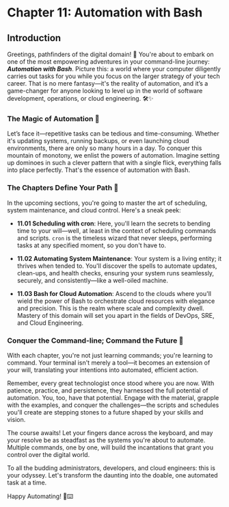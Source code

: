 # Chapter 11: Automation with Bash

## Introduction

Greetings, pathfinders of the digital domain! 🌟 You're about to embark on one of the most empowering adventures in your command-line journey: **_Automation with Bash_**. Picture this: a world where your computer diligently carries out tasks for you while you focus on the larger strategy of your tech career. That is no mere fantasy—it's the reality of automation, and it’s a game-changer for anyone looking to level up in the world of software development, operations, or cloud engineering. 🛠️✨

### The Magic of Automation 🤖

Let’s face it—repetitive tasks can be tedious and time-consuming. Whether it's updating systems, running backups, or even launching cloud environments, there are only so many hours in a day. To conquer this mountain of monotony, we enlist the powers of automation. Imagine setting up dominoes in such a clever pattern that with a single flick, everything falls into place perfectly. That's the essence of automation with Bash.

### The Chapters Define Your Path 📖

In the upcoming sections, you're going to master the art of scheduling, system maintenance, and cloud control. Here's a sneak peek:

- **11.01 Scheduling with cron**: Here, you'll learn the secrets to bending time to your will—well, at least in the context of scheduling commands and scripts. `cron` is the timeless wizard that never sleeps, performing tasks at any specified moment, so you don't have to.

- **11.02 Automating System Maintenance**: Your system is a living entity; it thrives when tended to. You'll discover the spells to automate updates, clean-ups, and health checks, ensuring your system runs seamlessly, securely, and consistently—like a well-oiled machine.

- **11.03 Bash for Cloud Automation**: Ascend to the clouds where you'll wield the power of Bash to orchestrate cloud resources with elegance and precision. This is the realm where scale and complexity dwell. Mastery of this domain will set you apart in the fields of DevOps, SRE, and Cloud Engineering.

### Conquer the Command-line; Command the Future 💪

With each chapter, you're not just learning commands; you're learning to command. Your terminal isn't merely a tool—it becomes an extension of your will, translating your intentions into automated, efficient action.

Remember, every great technologist once stood where you are now. With patience, practice, and persistence, they harnessed the full potential of automation. You, too, have that potential. Engage with the material, grapple with the examples, and conquer the challenges—the scripts and schedules you'll create are stepping stones to a future shaped by your skills and vision.

The course awaits! Let your fingers dance across the keyboard, and may your resolve be as steadfast as the systems you're about to automate. Multiple commands, one by one, will build the incantations that grant you control over the digital world.

To all the budding administrators, developers, and cloud engineers: this is your odyssey. Let's transform the daunting into the doable, one automated task at a time. 

Happy Automating! 🚀⌨️